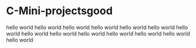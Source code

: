 # C-Mini-projectsgood
hello world
hello world
hello world
hello world
hello world
hello world
hello world
hello world
hello world
hello world
hello world
hello world
hello world
hello world
